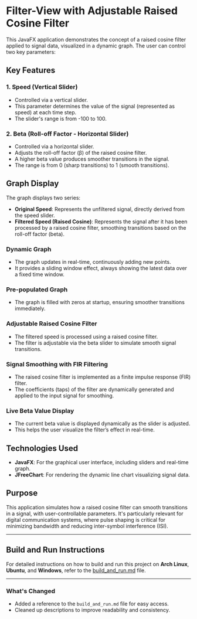 # Filter-View with Adjustable Raised Cosine Filter

This JavaFX application demonstrates the concept of a raised cosine filter applied to signal data, visualized in a dynamic graph. The user can control two key parameters:

## Key Features

### 1. Speed (Vertical Slider)
- Controlled via a vertical slider.
- This parameter determines the value of the signal (represented as speed) at each time step.
- The slider's range is from -100 to 100.

### 2. Beta (Roll-off Factor - Horizontal Slider)
- Controlled via a horizontal slider.
- Adjusts the roll-off factor (β) of the raised cosine filter.
- A higher beta value produces smoother transitions in the signal.
- The range is from 0 (sharp transitions) to 1 (smooth transitions).

## Graph Display
The graph displays two series:
- **Original Speed**: Represents the unfiltered signal, directly derived from the speed slider.
- **Filtered Speed (Raised Cosine)**: Represents the signal after it has been processed by a raised cosine filter, smoothing transitions based on the roll-off factor (beta).

### Dynamic Graph
- The graph updates in real-time, continuously adding new points. 
- It provides a sliding window effect, always showing the latest data over a fixed time window.
  
### Pre-populated Graph
- The graph is filled with zeros at startup, ensuring smoother transitions immediately.

### Adjustable Raised Cosine Filter
- The filtered speed is processed using a raised cosine filter.
- The filter is adjustable via the beta slider to simulate smooth signal transitions.

### Signal Smoothing with FIR Filtering
- The raised cosine filter is implemented as a finite impulse response (FIR) filter.
- The coefficients (taps) of the filter are dynamically generated and applied to the input signal for smoothing.

### Live Beta Value Display
- The current beta value is displayed dynamically as the slider is adjusted.
- This helps the user visualize the filter’s effect in real-time.

## Technologies Used
- **JavaFX**: For the graphical user interface, including sliders and real-time graph.
- **JFreeChart**: For rendering the dynamic line chart visualizing signal data.

## Purpose
This application simulates how a raised cosine filter can smooth transitions in a signal, with user-controllable parameters. It's particularly relevant for digital communication systems, where pulse shaping is critical for minimizing bandwidth and reducing inter-symbol interference (ISI).

---

## Build and Run Instructions

For detailed instructions on how to build and run this project on **Arch Linux**, **Ubuntu**, and **Windows**, refer to the [build_and_run.md](./build_and_run.md) file.

---

### What's Changed

- Added a reference to the `build_and_run.md` file for easy access.
- Cleaned up descriptions to improve readability and consistency.

